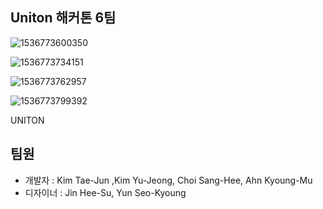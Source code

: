 ## Uniton 해커톤 6팀

![1536773600350](C:\Users\rladb\AppData\Local\Temp\1536773600350.png)



![1536773734151](C:\Users\rladb\AppData\Local\Temp\1536773734151.png)

![1536773762957](C:\Users\rladb\AppData\Local\Temp\1536773762957.png)

![1536773799392](C:\Users\rladb\AppData\Local\Temp\1536773799392.png)

UNITON

## 팀원

- 개발자 : Kim Tae-Jun ,Kim Yu-Jeong, Choi Sang-Hee, Ahn Kyoung-Mu
- 디자이너 : Jin Hee-Su, Yun Seo-Kyoung 


